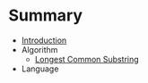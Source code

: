 # Summary

* [Introduction](README.md)
* Algorithm
   * [Longest Common Substring](longest_common_substring.md)
* Language

